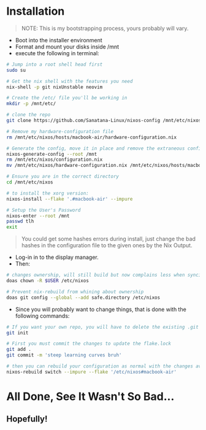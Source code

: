 # Installation

> NOTE: This is my bootstrapping process, yours probably will vary.

- Boot into the installer environment
- Format and mount your disks inside /mnt
- execute the following in terminal:

```sh
# Jump into a root shell head first
sudo su

# Get the nix shell with the features you need
nix-shell -p git nixUnstable neovim

# Create the /etc/ file you'll be working in
mkdir -p /mnt/etc/

# clone the repo
git clone https://github.com/Sanatana-Linux/nixos-config /mnt/etc/nixos

# Remove my hardware-configuration file
rm /mnt/etc/nixos/hosts/macbook-air/hardware-configuration.nix

# Generate the config, move it in place and remove the extraneous configuration file
nixos-generate-config --root /mnt
rm /mnt/etc/nixos/configuration.nix
mv /mnt/etc/nixos/hardware-configuration.nix /mnt/etc/nixos/hosts/macbook-air

# Ensure you are in the correct directory
cd /mnt/etc/nixos

# to install the xorg version:
nixos-install --flake '.#macbook-air' --impure

# Setup the User's Password 
nixos-enter --root /mnt 
passwd tlh 
exit 

```

> You could get some hashes errors during install, just change the bad hashes in the configuration file to the given ones by the Nix Output.

- Log-in in to the display manager.
- Then:

```sh
# changes ownership, will still build but now complains less when syncing with Git
doas chown -R $USER /etc/nixos

# Prevent nix-rebuild from whining about ownership
doas git config --global --add safe.directory /etc/nixos 
```

- Since you will probably want to change things, that is done with the following commands:

```bash
# If you want your own repo, you will have to delete the existing .git and make your own
git init

# First you must commit the changes to update the flake.lock
git add .
git commit -m 'steep learning curves bruh'

# then you can rebuild your configuration as normal with the changes available to the nix store
nixos-rebuild switch --impure --flake '/etc/nixos#macbook-air'

```

# All Done, See It Wasn't So Bad... 
## Hopefully!
